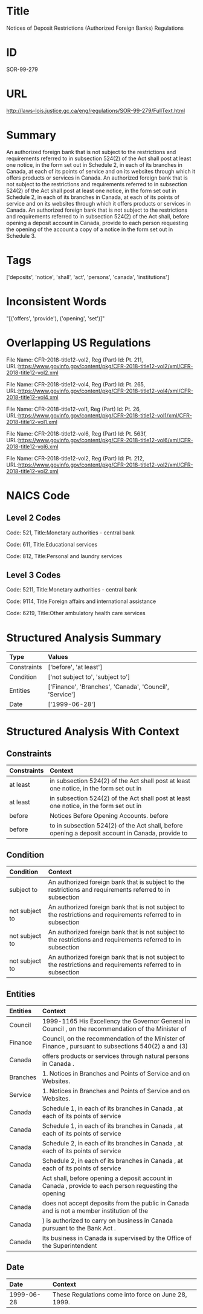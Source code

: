 # Title
Notices of Deposit Restrictions (Authorized Foreign Banks) Regulations


# ID
SOR-99-279

# URL
http://laws-lois.justice.gc.ca/eng/regulations/SOR-99-279/FullText.html


# Summary
An authorized foreign bank that is not subject to the restrictions and requirements referred to in subsection 524(2) of the Act shall post at least one notice, in the form set out in Schedule 2, in each of its branches in Canada, at each of its points of service and on its websites through which it offers products or services in Canada.
An authorized foreign bank that is not subject to the restrictions and requirements referred to in subsection 524(2) of the Act shall post at least one notice, in the form set out in Schedule 2, in each of its branches in Canada, at each of its points of service and on its websites through which it offers products or services in Canada.
An authorized foreign bank that is not subject to the restrictions and requirements referred to in subsection 524(2) of the Act shall, before opening a deposit account in Canada, provide to each person requesting the opening of the account a copy of a notice in the form set out in Schedule 3.


# Tags
['deposits', 'notice', 'shall', 'act', 'persons', 'canada', 'institutions']


# Inconsistent Words
"[('offers', 'provide'), ('opening', 'set')]"


# Overlapping US Regulations
File Name: CFR-2018-title12-vol2, Reg (Part) Id: Pt. 211, URL:https://www.govinfo.gov/content/pkg/CFR-2018-title12-vol2/xml/CFR-2018-title12-vol2.xml

File Name: CFR-2018-title12-vol4, Reg (Part) Id: Pt. 265, URL:https://www.govinfo.gov/content/pkg/CFR-2018-title12-vol4/xml/CFR-2018-title12-vol4.xml

File Name: CFR-2018-title12-vol1, Reg (Part) Id: Pt. 26, URL:https://www.govinfo.gov/content/pkg/CFR-2018-title12-vol1/xml/CFR-2018-title12-vol1.xml

File Name: CFR-2018-title12-vol6, Reg (Part) Id: Pt. 563f, URL:https://www.govinfo.gov/content/pkg/CFR-2018-title12-vol6/xml/CFR-2018-title12-vol6.xml

File Name: CFR-2018-title12-vol2, Reg (Part) Id: Pt. 212, URL:https://www.govinfo.gov/content/pkg/CFR-2018-title12-vol2/xml/CFR-2018-title12-vol2.xml




# NAICS Code
## Level 2 Codes
Code: 521, Title:Monetary authorities - central bank

Code: 611, Title:Educational services

Code: 812, Title:Personal and laundry services




## Level 3 Codes
Code: 5211, Title:Monetary authorities - central bank

Code: 9114, Title:Foreign affairs and international assistance

Code: 6219, Title:Other ambulatory health care services







# Structured Analysis Summary
| Type        | Values                                                  |
|:------------|:--------------------------------------------------------|
| Constraints | ['before', 'at least']                                  |
| Condition   | ['not subject to', 'subject to']                        |
| Entities    | ['Finance', 'Branches', 'Canada', 'Council', 'Service'] |
| Date        | ['1999-06-28']                                          |


# Structured Analysis With Context
 


## Constraints
| Constraints   | Context                                                                                          |
|:--------------|:-------------------------------------------------------------------------------------------------|
| at least      | in subsection 524(2) of the Act shall post at least one notice, in the form set out in           |
| at least      | in subsection 524(2) of the Act shall post at least one notice, in the form set out in           |
| before        | Notices Before Opening Accounts. before                                                          |
| before        | to in subsection 524(2) of the Act shall, before opening a deposit account in Canada, provide to |


## Condition
| Condition      | Context                                                                                                        |
|:---------------|:---------------------------------------------------------------------------------------------------------------|
| subject to     | An authorized foreign bank that is  subject to the restrictions and requirements referred to in subsection     |
| not subject to | An authorized foreign bank that is  not subject to the restrictions and requirements referred to in subsection |
| not subject to | An authorized foreign bank that is  not subject to the restrictions and requirements referred to in subsection |
| not subject to | An authorized foreign bank that is  not subject to the restrictions and requirements referred to in subsection |


## Entities
| Entities   | Context                                                                                               |
|:-----------|:------------------------------------------------------------------------------------------------------|
| Council    | 1999-1165 His Excellency the Governor General in  Council , on the recommendation of the Minister of  |
| Finance    | Council, on the recommendation of the Minister of Finance , pursuant to subsections 540(2) a and (3)  |
| Canada     | offers products or services through natural persons in Canada .                                       |
| Branches   | 1. Notices in  Branches  and Points of Service and on Websites.                                       |
| Service    | 1. Notices in Branches and Points of  Service  and on Websites.                                       |
| Canada     | Schedule 1, in each of its branches in Canada , at each of its points of service                      |
| Canada     | Schedule 1, in each of its branches in Canada , at each of its points of service                      |
| Canada     | Schedule 2, in each of its branches in Canada , at each of its points of service                      |
| Canada     | Schedule 2, in each of its branches in Canada , at each of its points of service                      |
| Canada     | Act shall, before opening a deposit account in Canada , provide to each person requesting the opening |
| Canada     | does not accept deposits from the public in Canada  and is  not  a member institution of the          |
| Canada     | ) is authorized to carry on business in Canada  pursuant to the  Bank Act .                           |
| Canada     | Its business in  Canada is supervised by the Office of the Superintendent                             |


## Date
| Date       | Context                                             |
|:-----------|:----------------------------------------------------|
| 1999-06-28 | These Regulations come into force on June 28, 1999. |


